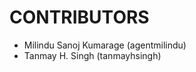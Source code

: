 CONTRIBUTORS
============

 - Milindu Sanoj Kumarage (agentmilindu)
 - Tanmay H. Singh (tanmayhsingh)
